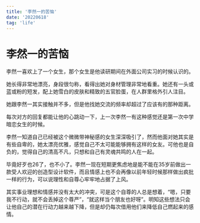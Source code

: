 ```yaml
---
title: '李然一的苦恼'
date: '20220618'
tag: 'life'
---
```

# 李然一的苦恼
李然一喜欢上了一个女生，那个女生是他读研期间在外面公司实习的时候认识的。

她长得非常地漂亮，身段很匀称，看得出她对身材管理非常地看重。她还有一头或蓝或粉的短发，配上她雪白的皮肤和精致的五官脸蛋，在人群里格外引人注目。

她跟李然一其实接触并不多，但是他找她交流的频率却超过了应该有的那种距离。

每次对方的回复都能让他的心跳动一下，上一次李然一有这种感觉还是第一次中学暗恋女生的时候。

李然一知道自己已经被这个微微带神秘感的女生深深吸引了，然而他面对她其实是有些自卑的，她太漂亮优雅，感觉自己不太可能能够拥有这样的女友。可他也是自负的，觉得自己的清高不凡，只想和自己有灵魂共鸣的人在一起。

毕竟好歹也26了，也不小了。李然一现在短期更焦虑地是能不能在35岁前做出一款受人欢迎的创造型设计软件，而且情感上也不会再像以前年轻时候那样做出疯批一样的行为，可以说理性和自尊心牢牢地占据了上风。

其实事业理想和情感并没有太大的冲突，可是这个自尊的人总是想着，“嗯，只要我不行动，就不会丢掉这个尊严”，“就这样当个朋友也好呀”。明知这些想法只会让他自己的潜在行动力越来越下降，但是却仍每次借用他们来降低自己燃起来的感情。